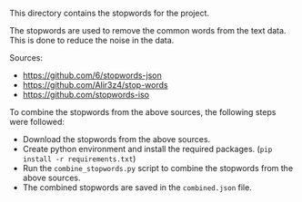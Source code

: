 This directory contains the stopwords for the project.

The stopwords are used to remove the common words from the text data. This is done to reduce the noise in the data.

Sources:
- https://github.com/6/stopwords-json
- https://github.com/Alir3z4/stop-words
- https://github.com/stopwords-iso

To combine the stopwords from the above sources, the following steps were followed:
- Download the stopwords from the above sources.
- Create python environment and install the required packages. (`pip install -r requirements.txt`)
- Run the `combine_stopwords.py` script to combine the stopwords from the above sources.
- The combined stopwords are saved in the `combined.json` file.